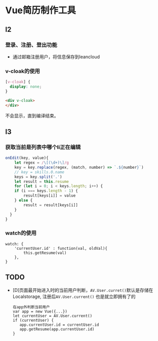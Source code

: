 # Vue简历制作工具

## l2

### 登录、注册、登出功能

- 通过邮箱注册用户，将信息保存到leancloud

### v-cloak的使用

```css
[v-cloak] {
  display: none;
}
```

```html
<div v-cloak> 
</div>
```

不会显示，直到编译结束。

## l3

### 获取当前是列表中哪个li正在编辑

```javascript
onEdit(key, value){
    let regex = /\[(\d+)\]/g
    key = key.replace(regex, (match, number) => `.${number}`)
    // key = skills.0.name
    keys = key.split('.')
    let result = this.resume
    for (let i = 0; i < keys.length; i++) {
    if (i === keys.length - 1) {
    	result[keys[i]] = value
    } else {
    	result = result[keys[i]]
    }
  }            
}
```

### watch的使用

```
watch: {
	'currentUser.id' : function(val, oldVal){
		this.getResume(val)
	},
}
```



## TODO

- [D]页面最开始进入时的当前用户判断，`AV.User.curret()`默认是存储在Localstorage, 注册后`AV.User.current()` 也是就立即拥有了的

   ```
  在app外判断当前用户
  var app = new Vue({...})
  let currentUser = AV.User.current()
  if (currentUser) {
      app.currentUser.id = currentUser.id
      app.getResume(app.currentUser.id)
  }
   ```

  ​

